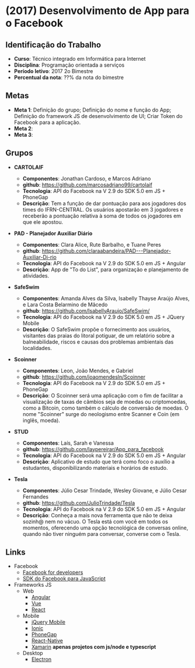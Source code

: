 # [](#header-1) (2017) Desenvolvimento de App para o Facebook

## [](#header-2) Identificação do Trabalho

- **Curso**: Técnico integrado em Informática para Internet
- **Disciplina**: Programação orientada a serviços
- **Período letivo**: 2017 2o Bimestre
- **Percentual da nota**: ??% da nota do bimestre

## [](#header-2) Metas
- **Meta 1**: Definição do grupo; Definição do nome e função do App; Definição do framework JS de desenvolvimento de UI; Criar Token do Facebook para a aplicação.
- **Meta 2**:
- **Meta 3**:


## [](#header-2) Grupos

- **CARTOLAIF**
  - __Componentes__: Jonathan Cardoso, e Marcos Adriano
  - __github__: https://github.com/marcosadriano99/cartolaif
  - __Tecnologia__: API do Facebook na V 2.9 do SDK 5.0 em JS + PhoneGap
  - __Descrição__: Tem a função de dar pontuação para aos jogadores dos times do IFRN-CENTRAL. Os usuários apostarão em 3 jogadores e receberão a pontuação relativa à soma de todos os jogadores em que ele apostou.

- **PAD - Planejador Auxiliar Diário**
  - __Componentes__: Clara Alice, Rute Barbalho, e Tuane Peres
  - __github__:  https://github.com/claraabandeira/PAD---Planejador-Auxiliar-Di-rio
  - __Tecnologia__: API do Facebook na V 2.9 do SDK 5.0 em JS + Angular
  - __Descrição__: App de "To do List", para organização e planejamento de atividades.

- **SafeSwim**
  - __Componentes__: Amanda Alves da Silva, Isabelly Thayse Araújo Alves, e Lara Costa Belarmino de Mâcedo
  - __github__: https://github.com/IsabellyAraujo/SafeSwim/
  - __Tecnologia__: API do Facebook na V 2.9 do SDK 5.0 em JS + JQuery Mobile
  - __Descrição__: O SafeSwim propõe o fornecimento aos usuários, visitantes das praias do litoral potiguar, de um relatório sobre a balneabilidade, riscos e causas dos problemas ambientais das localidades.

- **Scoinner**
  - __Componentes__: Leon, João Mendes, e Gabriel
  - __github__: https://github.com/joaomendesln/Scoinner
  - __Tecnologia__: API do Facebook na V 2.9 do SDK 5.0 em JS + PhoneGap
  - __Descrição__: O Scoinner será uma aplicação com o fim de facilitar a visualização de taxas de câmbios seja de moedas ou criptomoedas, como a Bitcoin, como também o cálculo de conversão de moedas. O nome "Scoinner" surge do neologismo entre Scanner e Coin (em inglês, moeda).

- **STUD**
  - __Componentes__: Laís, Sarah e Vanessa
  - __github__: https://github.com/laypereirar/App_para_facebook
  - __Tecnologia__: API do Facebook na V 2.9 do SDK 5.0 em JS + Angular
  - __Descrição__: Aplicativo de estudo que terá como foco o auxílio a estudantes, disponibilizando materiais e horários de estudo.

- **Tesla**
  - __Componentes__: Júlio Cesar Trindade, Wesley Giovane, e Júlio Cesar Fernandes
  - __github__: https://github.com/JulioTrindade/Tesla
  - __Tecnologia__: API do Facebook na V 2.9 do SDK 5.0 em JS + Angular
  - __Descrição__: Conheça a mais nova ferramenta que não te deixa sozinh@ nem no vácuo. O Tesla está com você em todos os momentos, oferecendo uma opção tecnológica de conversas online, quando não tiver ninguém para conversar, converse com o Tesla.


## [](#header-2) Links

- Facebook
  - [Facebook for developers](https://developers.facebook.com)
  - [SDK do Facebook para JavaScript](https://developers.facebook.com/docs/javascript)
- Frameworks JS
  - Web
    - [Angular](https://angularjs.org)
    - [Vue](https://vuejs.org)
    - [React](https://github.com/facebook/react)
  - Mobile
    - [jQuery Mobile](https://jquerymobile.com)
    - [Ionic](https://ionicframework.com)
    - [PhoneGap](https://phonegap.com)
    - [React-Native](https://github.com/facebook/react-native)
    - [Xamarin](https://www.xamarin.com) **apenas projetos com js/node e typescript**
  - Desktop
    - [Electron](https://electron.atom.io)
